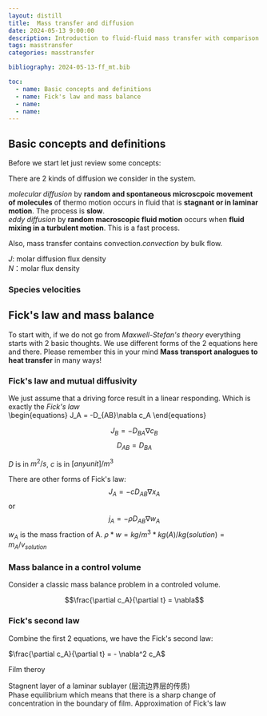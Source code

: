 ```yaml
---
layout: distill
title:  Mass transfer and diffusion
date: 2024-05-13 9:00:00
description: Introduction to fluid-fluid mass transfer with comparison between different models and an introduction to Maxwell Stefan law
tags: masstransfer
categories: masstransfer

bibliography: 2024-05-13-ff_mt.bib

toc:
  - name: Basic concepts and definitions
  - name: Fick's law and mass balance
  - name: 
  - name: 
---
```


## Basic concepts and definitions

Before we start let just review some concepts:  

There are 2 kinds of diffusion we consider in the system.  

*molecular diffusion* by **random and spontaneous microscpoic movement of molecules** of thermo motion occurs in fluid that is **stagnant or in laminar motion**. The process is **slow**.  
*eddy diffusion* by **random macroscopic fluid motion** occurs when **fluid mixing in a turbulent motion**. This is a fast process.  

Also, mass transfer contains convection.*convection* by bulk flow.  

$J$: molar diffusion flux density  
$N$：molar flux density  

### Species velocities

## Fick's law and mass balance

To start with, if we do not go from *Maxwell-Stefan's theory* everything starts with 2 basic thoughts. We use different forms of the 2 equations here and there. Please remember this in your mind **Mass transport analogues to heat transfer** in many ways!  

### Fick's law and mutual diffusivity

We just assume that a driving force result in a linear responding. Which is exactly the *Fick's law*  
\begin{equations}
J_A = -D_{AB}\nabla c_A
\end{equations}  

$$J_B = -D_{BA}\nabla c_B$$
$$D_{AB} = D_{BA}$$  

$D$ is in $m^2/s$, $c$ is in $[anyunit]/m^3$  

There are other forms of Fick's law:  
$$J_A = -cD_{AB}\nabla x_A$$
or  
$$j_A = -\rho D_{AB}\nabla w_A$$
$w_A$ is the mass fraction of A. $\rho * w = kg/m^3* kg(A)/kg(solution) = m_A/v_{solution}$  

### Mass balance in a control volume

Consider a classic mass balance problem in a controled volume.  

$$\frac{\partial c_A}{\partial t} = \nabla$$

### Fick's second law

Combine the first 2 equations, we have the Fick's second law:  

$\frac{\partial c_A}{\partial t} = - \nabla^2 c_A$  


Film theroy

Stagnent layer of a laminar sublayer (层流边界层的传质)  
Phase equilibrium which means that there is a sharp change of concentration in the boundary of film.
Approximation of Fick's law